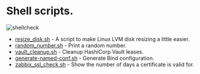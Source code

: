 # Shell scripts.

![shellcheck](https://github.com/robertdebock/shell-scripts/actions/workflows/shellcheck.yml/badge.svg)

- [resize_disk.sh](https://raw.githubusercontent.com/robertdebock/shell-scripts/main/resize_disk.sh) - A script to make Linux LVM disk resizing a little easier.
- [random_number.sh](https://raw.githubusercontent.com/robertdebock/shell-scripts/main/random_number.sh) - Print a random number.
- [vault_cleanup.sh](https://raw.githubusercontent.com/robertdebock/shell-scripts/main/vault_cleanup.sh) - Cleanup HashiCorp Vault leases.
- [generate-named-conf.sh](https://raw.githubusercontent.com/robertdebock/shell-scripts/main/generate-named-conf.sh) - Generate Bind configuration.
- [zabbix_ssl_check.sh](https://raw.githubusercontent.com/robertdebock/shell-scripts/main/zabbix_ssl_check.sh) - Show the number of days a certificate is valid for.
